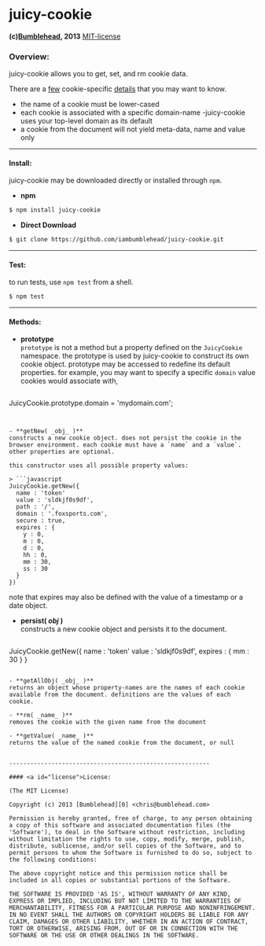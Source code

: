 juicy-cookie
============
**(c)[Bumblehead][0], 2013** [MIT-license](#license)  

### Overview:

juicy-cookie allows you to get, set, and rm cookie data. 

There are a [few][2] cookie-specific [details][3] that you may want to know.

   - the name of a cookie must be lower-cased
   - each cookie is associated with a specific domain-name -juicy-cookie uses your top-level domain as its default
   - a cookie from the document will not yield meta-data, name and value only

[0]: http://www.bumblehead.com                            "bumblehead"
[2]: https://developer.mozilla.org/en-US/docs/DOM/document.cookie
[3]: http://tools.ietf.org/html/rfc6265                      "rfc6265"

---------------------------------------------------------
#### <a id="install"></a>Install:

juicy-cookie may be downloaded directly or installed through `npm`.

 * **npm**   

 ```bash
 $ npm install juicy-cookie
 ```

 * **Direct Download**
 
 ```bash  
 $ git clone https://github.com/iambumblehead/juicy-cookie.git
 ```

---------------------------------------------------------
#### <a id="test"></a>Test:

 to run tests, use `npm test` from a shell.

 ```bash
 $ npm test
 ```
 
---------------------------------------------------------

#### <a id="methods">Methods:

 - **prototype**  
 `prototype` is not a method but a property defined on the `JuicyCookie` namespace. the prototype is used by juicy-cookie to construct its own cookie object. prototype may be accessed to redefine its default properties. for example, you may want to specify a specific `domain` value cookies would associate with,

 > ```javascript
   JuicyCookie.prototype.domain = 'mydomain.com';
   ```


 - **getNew( _obj_ )**     
 constructs a new cookie object. does not persist the cookie in the browser environment. each cookie must have a `name` and a `value`. other properties are optional.

 this constructor uses all possible property values:
 
 > ```javascript
   JuicyCookie.getNew({
     name : 'token'
     value : 'sldkjf0s9df',
     path : '/',
     domain : '.foxsports.com',
     secure : true,
     expires : {
       y : 0,
       m : 0,
       d : 0,
       hh : 0,
       mm : 30,
       ss : 30
     }
   })
   ```
 note that expires may also be defined with the value of a timestamp or a date object.



 - **persist( _obj_ )**     
 constructs a new cookie object and persists it to the document.
 
 > ```javascript
   JuicyCookie.getNew({
     name : 'token'
     value : 'sldkjf0s9df',
     expires : { mm : 30 }
   }
   ```
 
 - **getAllObj( _obj_ )**      
 returns an object whose property-names are the names of each cookie available from the document. definitions are the values of each cookie.

 - **rm( _name_ )**      
 removes the cookie with the given name from the document
 
 - **getValue( _name_ )**   
 returns the value of the named cookie from the document, or null
 
 
---------------------------------------------------------

#### <a id="license">License:

(The MIT License)

Copyright (c) 2013 [Bumblehead][0] <chris@bumblehead.com>

Permission is hereby granted, free of charge, to any person obtaining a copy of this software and associated documentation files (the 'Software'), to deal in the Software without restriction, including without limitation the rights to use, copy, modify, merge, publish, distribute, sublicense, and/or sell copies of the Software, and to permit persons to whom the Software is furnished to do so, subject to the following conditions:

The above copyright notice and this permission notice shall be included in all copies or substantial portions of the Software.

THE SOFTWARE IS PROVIDED 'AS IS', WITHOUT WARRANTY OF ANY KIND, EXPRESS OR IMPLIED, INCLUDING BUT NOT LIMITED TO THE WARRANTIES OF MERCHANTABILITY, FITNESS FOR A PARTICULAR PURPOSE AND NONINFRINGEMENT. IN NO EVENT SHALL THE AUTHORS OR COPYRIGHT HOLDERS BE LIABLE FOR ANY CLAIM, DAMAGES OR OTHER LIABILITY, WHETHER IN AN ACTION OF CONTRACT, TORT OR OTHERWISE, ARISING FROM, OUT OF OR IN CONNECTION WITH THE SOFTWARE OR THE USE OR OTHER DEALINGS IN THE SOFTWARE.

